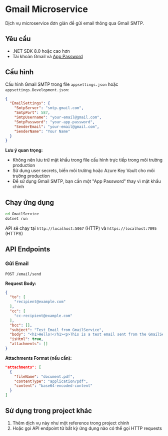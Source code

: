 # Gmail Microservice

Dịch vụ microservice đơn giản để gửi email thông qua Gmail SMTP.

## Yêu cầu

- .NET SDK 8.0 hoặc cao hơn
- Tài khoản Gmail và [App Password](https://support.google.com/accounts/answer/185833?hl=en)

## Cấu hình

Cấu hình Gmail SMTP trong file `appsettings.json` hoặc `appsettings.Development.json`:

```json
{
  "EmailSettings": {
    "SmtpServer": "smtp.gmail.com",
    "SmtpPort": 587,
    "SmtpUsername": "your-email@gmail.com",
    "SmtpPassword": "your-app-password",
    "SenderEmail": "your-email@gmail.com",
    "SenderName": "Your Name"
  }
}
```

**Lưu ý quan trọng:** 
- Không nên lưu trữ mật khẩu trong file cấu hình trực tiếp trong môi trường production
- Sử dụng user secrets, biến môi trường hoặc Azure Key Vault cho môi trường production
- Để sử dụng Gmail SMTP, bạn cần một "App Password" thay vì mật khẩu chính

## Chạy ứng dụng

```bash
cd GmailService
dotnet run
```

API sẽ chạy tại `http://localhost:5067` (HTTP) và `https://localhost:7095` (HTTPS)

## API Endpoints

### Gửi Email

```http
POST /email/send
```

**Request Body:**

```json
{
  "to": [
    "recipient@example.com"
  ],
  "cc": [
    "cc-recipient@example.com"
  ],
  "bcc": [],
  "subject": "Test Email from GmailService",
  "body": "<h1>Hello!</h1><p>This is a test email sent from the GmailService microservice.</p>",
  "isHtml": true,
  "attachments": []
}
```

**Attachments Format (nếu cần):**

```json
"attachments": [
  {
    "fileName": "document.pdf",
    "contentType": "application/pdf",
    "content": "base64-encoded-content"
  }
]
```

## Sử dụng trong project khác

1. Thêm dịch vụ này như một reference trong project chính
2. Hoặc gọi API endpoint từ bất kỳ ứng dụng nào có thể gọi HTTP requests